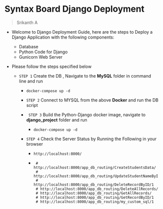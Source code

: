 # Syntax Board Django Deployment

> Srikanth A



* Welcome to Django Deployment Guide, here are the steps to Deploy a Django Application with the following components:

  * Database
  * Python Code for Django
  * Gunicorn Web Server

* Please follow the steps specified below

  * `STEP 1` Create the DB , Navigate  to the **MySQL** folder in command line and run 
    * `docker-compose up -d`

     * `STEP 2` Connect to MYSQL from the above **Docker** and run the DB script

     * ` STEP 3` Build the Python-Django docker image, navigate to **django_project**  folder and run

       *  `docker-compose up -d`

     * `STEP 4` Check the Server Status by Running the Following in your browser

       * `http://localhost:8000/`

       *      # http://localhost:8000/app_db_routing/CreateStudentsData/
              # http://localhost:8000/app_db_routing/UpdateStudentNameByID/1/EEE
              # http://localhost:8000/app_db_routing/DeleteRecordByID/1
              # http://localhost:8000/app_db_routing/DeleteAllRecords/
              # http://localhost:8000/app_db_routing/GetAllRecords/
              # http://localhost:8000/app_db_routing/GetRecordByID/1
              # http://localhost:8000/app_db_routing/my_custom_sql/1

       